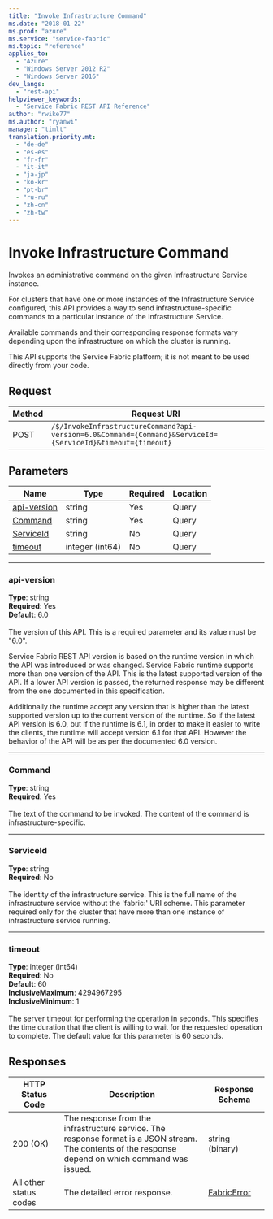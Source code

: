 ```yaml
---
title: "Invoke Infrastructure Command"
ms.date: "2018-01-22"
ms.prod: "azure"
ms.service: "service-fabric"
ms.topic: "reference"
applies_to: 
  - "Azure"
  - "Windows Server 2012 R2"
  - "Windows Server 2016"
dev_langs: 
  - "rest-api"
helpviewer_keywords: 
  - "Service Fabric REST API Reference"
author: "rwike77"
ms.author: "ryanwi"
manager: "timlt"
translation.priority.mt: 
  - "de-de"
  - "es-es"
  - "fr-fr"
  - "it-it"
  - "ja-jp"
  - "ko-kr"
  - "pt-br"
  - "ru-ru"
  - "zh-cn"
  - "zh-tw"
---
```

# Invoke Infrastructure Command
Invokes an administrative command on the given Infrastructure Service instance.

For clusters that have one or more instances of the Infrastructure Service configured,
this API provides a way to send infrastructure-specific commands to a particular
instance of the Infrastructure Service.

Available commands and their corresponding response formats vary depending upon
the infrastructure on which the cluster is running.

This API supports the Service Fabric platform; it is not meant to be used directly from your code.


## Request
| Method | Request URI |
| ------ | ----------- |
| POST | `/$/InvokeInfrastructureCommand?api-version=6.0&Command={Command}&ServiceId={ServiceId}&timeout={timeout}` |


## Parameters
| Name | Type | Required | Location |
| --- | --- | --- | --- |
| [api-version](#api-version) | string | Yes | Query |
| [Command](#command) | string | Yes | Query |
| [ServiceId](#serviceid) | string | No | Query |
| [timeout](#timeout) | integer (int64) | No | Query |

____
### api-version
__Type__: string <br/>
__Required__: Yes<br/>
__Default__: 6.0 <br/>
<br/>
The version of this API. This is a required parameter and its value must be "6.0".

Service Fabric REST API version is based on the runtime version in which the API was introduced or was changed. Service Fabric runtime supports more than one version of the API. This is the latest supported version of the API. If a lower API version is passed, the returned response may be different from the one documented in this specification.

Additionally the runtime accept any version that is higher than the latest supported version up to the current version of the runtime. So if the latest API version is 6.0, but if the runtime is 6.1, in order to make it easier to write the clients, the runtime will accept version 6.1 for that API. However the behavior of the API will be as per the documented 6.0 version.


____
### Command
__Type__: string <br/>
__Required__: Yes<br/>
<br/>
The text of the command to be invoked. The content of the command is infrastructure-specific.

____
### ServiceId
__Type__: string <br/>
__Required__: No<br/>
<br/>
The identity of the infrastructure service. This is  the full name of the infrastructure service without the 'fabric:' URI scheme. This parameter required only for the cluster that have more than one instance of infrastructure service running.

____
### timeout
__Type__: integer (int64) <br/>
__Required__: No<br/>
__Default__: 60 <br/>
__InclusiveMaximum__: 4294967295 <br/>
__InclusiveMinimum__: 1 <br/>
<br/>
The server timeout for performing the operation in seconds. This specifies the time duration that the client is willing to wait for the requested operation to complete. The default value for this parameter is 60 seconds.

## Responses

| HTTP Status Code | Description | Response Schema |
| --- | --- | --- |
| 200 (OK) | The response from the infrastructure service. The response format is a JSON stream.<br/>The contents of the response depend on which command was issued.<br/> | string (binary) |
| All other status codes | The detailed error response.<br/> | [FabricError](sfclient-v61-model-fabricerror.md) |
